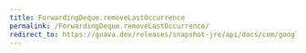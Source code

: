 ```yaml
---
title: ForwardingDeque.removeLastOccurrence
permalink: /ForwardingDeque.removeLastOccurrence/
redirect_to: https://guava.dev/releases/snapshot-jre/api/docs/com/google/common/collect/ForwardingDeque.html#removeLastOccurrence-java.lang.Object-
---
```

